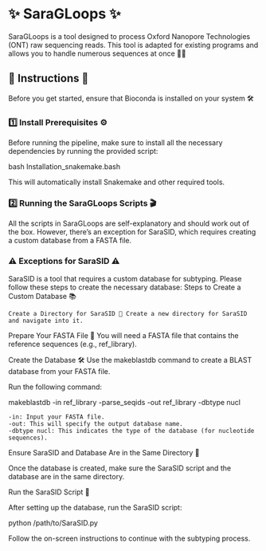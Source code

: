 # ✨ SaraGLoops ✨

SaraGLoops is a tool designed to process Oxford Nanopore Technologies (ONT) raw sequencing reads. This tool is adapted for existing programs and allows you to handle numerous sequences at once 🧬🔬

## 📝 Instructions 📜
Before you get started, ensure that Bioconda is installed on your system 🛠️

### 1️⃣ Install Prerequisites ⚙️

Before running the pipeline, make sure to install all the necessary dependencies by running the provided script:

bash Installation_snakemake.bash

This will automatically install Snakemake and other required tools.
### 2️⃣ Running the SaraGLoops Scripts 🎬

All the scripts in SaraGLoops are self-explanatory and should work out of the box. However, there’s an exception for SaraSID, which requires creating a custom database from a FASTA file.

### ⚠️ Exceptions for SaraSID ⚠️

SaraSID is a tool that requires a custom database for subtyping. Please follow these steps to create the necessary database:
Steps to Create a Custom Database 📚

    Create a Directory for SaraSID 📂 Create a new directory for SaraSID and navigate into it.


Prepare Your FASTA File 📑 You will need a FASTA file that contains the reference sequences (e.g., ref_library).

Create the Database 🛠️ Use the makeblastdb command to create a BLAST database from your FASTA file.

Run the following command:

makeblastdb -in ref_library -parse_seqids -out ref_library -dbtype nucl

    -in: Input your FASTA file.
    -out: This will specify the output database name.
    -dbtype nucl: This indicates the type of the database (for nucleotide sequences).

Ensure SaraSID and Database Are in the Same Directory 💾

Once the database is created, make sure the SaraSID script and the database are in the same directory.

Run the SaraSID Script 🚀

After setting up the database, run the SaraSID script:

python /path/to/SaraSID.py

Follow the on-screen instructions to continue with the subtyping process.
